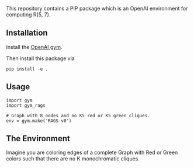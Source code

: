 This repository contains a PIP package which is an OpenAI environment for computing R(5, 7).


## Installation

Install the [OpenAI gym](https://www.gymlibrary.ml/).

Then install this package via

```
pip install -e .
```

## Usage

```
import gym
import gym_rags

# Graph with 8 nodes and no K5 red or K5 green cliques.
env = gym.make('RAGS-v0') 
```

## The Environment

Imagine you are coloring edges of a complete Graph with Red or Green colors such that there are no K monochromatic cliques.
